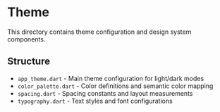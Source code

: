 # Theme

This directory contains theme configuration and design system components.

## Structure

- `app_theme.dart` - Main theme configuration for light/dark modes
- `color_palette.dart` - Color definitions and semantic color mapping
- `spacing.dart` - Spacing constants and layout measurements
- `typography.dart` - Text styles and font configurations